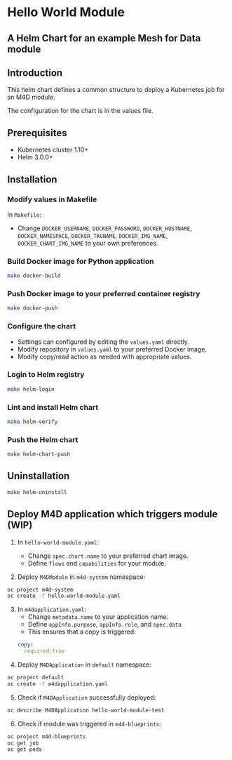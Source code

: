 # Hello World Module
## A Helm Chart for an example Mesh for Data module

## Introduction

This helm chart defines a common structure to deploy a Kubernetes job for an M4D module.

The configuration for the chart is in the values file.

## Prerequisites

- Kubernetes cluster 1.10+
- Helm 3.0.0+

## Installation

### Modify values in Makefile

In `Makefile`:
- Change `DOCKER_USERNAME`, `DOCKER_PASSWORD`, `DOCKER_HOSTNAME`, `DOCKER_NAMESPACE`, `DOCKER_TAGNAME`, `DOCKER_IMG_NAME`, `DOCKER_CHART_IMG_NAME` to your own preferences.

### Build Docker image for Python application
```bash
make docker-build
```

### Push Docker image to your preferred container registry
```bash
make docker-push
```

### Configure the chart

- Settings can configured by editing the `values.yaml` directly.
- Modify repository in `values.yaml` to your preferred Docker image. 
- Modify copy/read action as needed with appropriate values. 

### Login to Helm registry
```bash
make helm-login
```

### Lint and install Helm chart
```bash
make helm-verify
```

### Push the Helm chart

```bash
make helm-chart-push
```

## Uninstallation
```bash
make helm-uninstall
```

## Deploy M4D application which triggers module (WIP)
1. In `hello-world-module.yaml`:
    * Change `spec.chart.name` to your preferred chart image.
    * Define `flows` and `capabilities` for your module. 

2. Deploy `M4DModule` in `m4d-system` namespace:
```bash
oc project m4d-system
oc create -f hello-world-module.yaml
```
3. In `m4dapplication.yaml`:
    * Change `metadata.name` to your application name.
    * Define `appInfo.purpose`, `appInfo.role`, and `spec.data`
    * This ensures that a copy is triggered:
    ```yaml
    copy:
      required:true
    ```
4.  Deploy `M4DApplication` in `default` namespace:
```bash
oc project default
oc create -f m4dapplication.yaml
```
5.  Check if `M4DApplication` successfully deployed:
```bash
oc describe M4DApplication hello-world-module-test
```

6.  Check if module was triggered in `m4d-blueprints`:
```bash
oc project m4d-blueprints
oc get job
oc get pods
```



